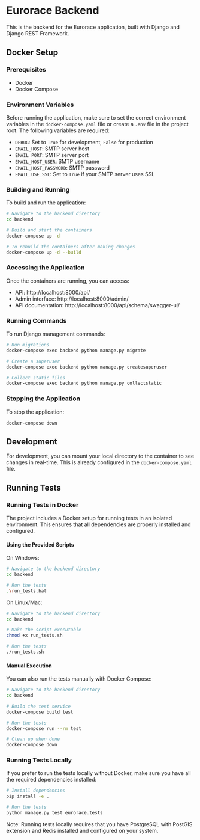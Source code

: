 # Eurorace Backend

This is the backend for the Eurorace application, built with Django and Django REST Framework.

## Docker Setup

### Prerequisites

- Docker
- Docker Compose

### Environment Variables

Before running the application, make sure to set the correct environment variables in the `docker-compose.yaml` file or create a `.env` file in the project root. The following variables are required:

- `DEBUG`: Set to `True` for development, `False` for production
- `EMAIL_HOST`: SMTP server host
- `EMAIL_PORT`: SMTP server port
- `EMAIL_HOST_USER`: SMTP username
- `EMAIL_HOST_PASSWORD`: SMTP password
- `EMAIL_USE_SSL`: Set to `True` if your SMTP server uses SSL

### Building and Running

To build and run the application:

```bash
# Navigate to the backend directory
cd backend

# Build and start the containers
docker-compose up -d

# To rebuild the containers after making changes
docker-compose up -d --build
```

### Accessing the Application

Once the containers are running, you can access:

- API: http://localhost:8000/api/
- Admin interface: http://localhost:8000/admin/
- API documentation: http://localhost:8000/api/schema/swagger-ui/

### Running Commands

To run Django management commands:

```bash
# Run migrations
docker-compose exec backend python manage.py migrate

# Create a superuser
docker-compose exec backend python manage.py createsuperuser

# Collect static files
docker-compose exec backend python manage.py collectstatic
```

### Stopping the Application

To stop the application:

```bash
docker-compose down
```

## Development

For development, you can mount your local directory to the container to see changes in real-time. This is already configured in the `docker-compose.yaml` file.

## Running Tests

### Running Tests in Docker

The project includes a Docker setup for running tests in an isolated environment. This ensures that all dependencies are properly installed and configured.

#### Using the Provided Scripts

On Windows:
```bash
# Navigate to the backend directory
cd backend

# Run the tests
.\run_tests.bat
```

On Linux/Mac:
```bash
# Navigate to the backend directory
cd backend

# Make the script executable
chmod +x run_tests.sh

# Run the tests
./run_tests.sh
```

#### Manual Execution

You can also run the tests manually with Docker Compose:

```bash
# Navigate to the backend directory
cd backend

# Build the test service
docker-compose build test

# Run the tests
docker-compose run --rm test

# Clean up when done
docker-compose down
```

### Running Tests Locally

If you prefer to run the tests locally without Docker, make sure you have all the required dependencies installed:

```bash
# Install dependencies
pip install -e .

# Run the tests
python manage.py test eurorace.tests
```

Note: Running tests locally requires that you have PostgreSQL with PostGIS extension and Redis installed and configured on your system.

